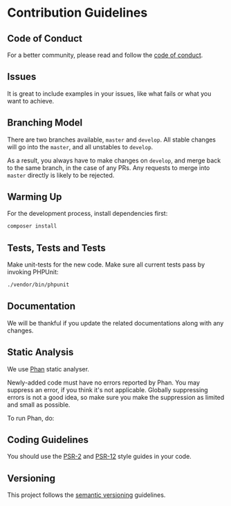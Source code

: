 # Contribution Guidelines

## Code of Conduct

For a better community, please read and follow the [code of conduct](./CODE_OF_CONDUCT.md).

## Issues

It is great to include examples in your issues, like what fails or what you want to achieve.

## Branching Model

There are two branches available, `master` and `develop`. All stable changes will go into the `master`, and all unstables to `develop`.

As a result, you always have to make changes on `develop`, and merge back to the same branch, in the case of any PRs. Any requests to merge into `master` directly is likely to be rejected.

## Warming Up

For the development process, install dependencies first:

```bash
composer install
```

## Tests, Tests and Tests

Make unit-tests for the new code. Make sure all current tests pass by invoking PHPUnit:

```bash
./vendor/bin/phpunit
```

## Documentation

We will be thankful if you update the related documentations along with any changes.

## Static Analysis

We use [Phan](https://github.com/phan/phan) static analyser.

Newly-added code must have no errors reported by Phan. You may suppress an error, if you think it's not applicable. Globally suppressing errors is not a good idea, so make sure you make the suppression as limited and small as possible.

To run Phan, do:

## Coding Guidelines

You should use the [PSR-2](https://www.php-fig.org/psr/psr-2/) and [PSR-12](https://www.php-fig.org/psr/psr-12/) style guides in your code.

## Versioning

This project follows the [semantic versioning](https://semver.org/) guidelines.
